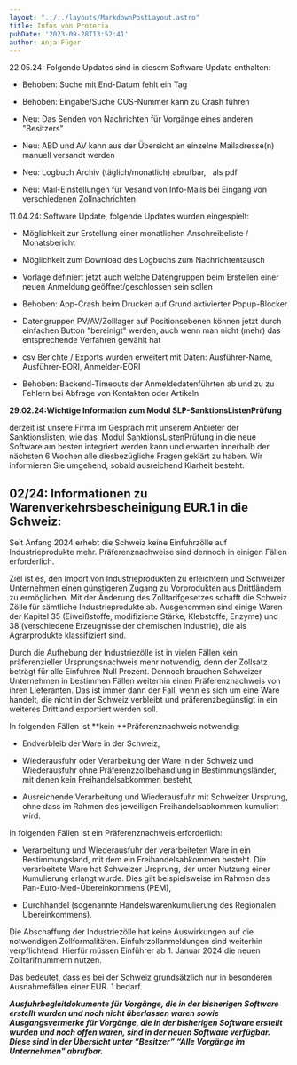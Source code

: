 ```yaml
---
layout: "../../layouts/MarkdownPostLayout.astro"
title: Infos von Proteria
pubDate: '2023-09-28T13:52:41'
author: Anja Füger
---
```


22\.05.24: Folgende Updates sind in diesem Software Update enthalten:

* Behoben: Suche mit End-Datum fehlt ein Tag

* Behoben: Eingabe/Suche CUS-Nummer kann zu Crash führen

* Neu: Das Senden von Nachrichten für Vorgänge eines anderen \"Besitzers\"

* Neu: ABD und AV kann aus der Übersicht an einzelne Mailadresse(n) manuell versandt werden

* Neu: Logbuch Archiv (täglich/monatlich) abrufbar,   als pdf

* Neu: Mail-Einstellungen für Vesand von Info-Mails bei Eingang von verschiedenen Zollnachrichten



11\.04.24: Software Update, folgende Updates wurden eingespielt:

* Möglichkeit zur Erstellung einer monatlichen Anschreibeliste / Monatsbericht

* Möglichkeit zum Download des Logbuchs zum Nachrichtentausch

* Vorlage definiert jetzt auch welche Datengruppen beim Erstellen einer neuen Anmeldung geöffnet/geschlossen sein sollen

* Behoben: App-Crash beim Drucken auf Grund aktivierter Popup-Blocker

* Datengruppen PV/AV/Zolllager auf Positionsebenen können jetzt durch einfachen Button \"bereinigt\" werden, auch wenn man nicht (mehr) das entsprechende Verfahren gewählt hat

* csv Berichte / Exports wurden erweitert mit Daten: Ausführer-Name, Ausführer-EORI, Anmelder-EORI

* Behoben: Backend-Timeouts der Anmeldedatenführten ab und zu zu Fehlern bei Abfrage von Kontakten oder Artikeln

**29.02.24:Wichtige Information zum Modul SLP-SanktionsListenPrüfung**

derzeit ist unsere Firma im Gespräch mit unserem Anbieter der Sanktionslisten, wie das  Modul SanktionsListenPrüfung in die neue Software am besten integriert werden kann und erwarten innerhalb der nächsten 6 Wochen alle diesbezügliche Fragen geklärt zu haben. Wir informieren Sie umgehend, sobald ausreichend Klarheit besteht.

## 02/24: Informationen zu Warenverkehrsbescheinigung EUR.1 in die Schweiz:

Seit Anfang 2024 erhebt die Schweiz keine Einfuhrzölle auf Industrieprodukte mehr. Präferenznachweise sind dennoch in einigen Fällen erforderlich. 

Ziel ist es, den Import von Industrieprodukten zu erleichtern und Schweizer Unternehmen einen günstigeren Zugang zu Vorprodukten aus Drittländern zu ermöglichen. Mit der Änderung des Zolltarifgesetzes schafft die Schweiz Zölle für sämtliche Industrieprodukte ab. Ausgenommen sind einige Waren der Kapitel 35 (Eiweißstoffe, modifizierte Stärke, Klebstoffe, Enzyme) und 38 (verschiedene Erzeugnisse der chemischen Industrie), die als Agrarprodukte klassifiziert sind. 

Durch die Aufhebung der Industriezölle ist in vielen Fällen kein präferenzieller Ursprungsnachweis mehr notwendig, denn der Zollsatz beträgt für alle Einfuhren Null Prozent. Dennoch brauchen Schweizer Unternehmen in bestimmen Fällen weiterhin einen Präferenznachweis von ihren Lieferanten. Das ist immer dann der Fall, wenn es sich um eine Ware handelt, die nicht in der Schweiz verbleibt und präferenzbegünstigt in ein weiteres Drittland exportiert werden soll.

In folgenden Fällen ist **kein **Präferenznachweis notwendig: 

* Endverbleib der Ware in der Schweiz,

* Wiederausfuhr oder Verarbeitung der Ware in der Schweiz und Wiederausfuhr ohne Präferenzzollbehandlung in Bestimmungsländer, mit denen kein Freihandelsabkommen besteht,

* Ausreichende Verarbeitung und Wiederausfuhr mit Schweizer Ursprung, ohne dass im Rahmen des jeweiligen Freihandelsabkommen kumuliert wird.

In folgenden Fällen ist ein Präferenznachweis erforderlich: 

* Verarbeitung und Wiederausfuhr der verarbeiteten Ware in ein Bestimmungsland, mit dem ein Freihandelsabkommen besteht. Die verarbeitete Ware hat Schweizer Ursprung, der unter Nutzung einer Kumulierung erlangt wurde. Dies gilt beispielsweise im Rahmen des Pan-Euro-Med-Übereinkommens (PEM),

* Durchhandel (sogenannte Handelswarenkumulierung des Regionalen Übereinkommens).

Die Abschaffung der Industriezölle hat keine Auswirkungen auf die notwendigen Zollformalitäten. Einfuhrzollanmeldungen sind weiterhin verpflichtend. Hierfür müssen Einführer ab 1. Januar 2024 die neuen Zolltarifnummern nutzen.  

Das bedeutet, dass es bei der Schweiz grundsätzlich nur in besonderen Ausnahmefällen einer EUR. 1 bedarf.



<strong><em>Ausfuhrbegleitdokumente für Vorgänge, die in der bisherigen Software erstellt wurden und noch nicht überlassen waren sowie Ausgangsvermerke für Vorgänge, die in der bisherigen Software erstellt wurden und noch offen waren, sind in der neuen Software verfügbar. </em></strong>***Diese sind in der Übersicht unter “Besitzer” “Alle Vorgänge im Unternehmen\" abrufbar.***
